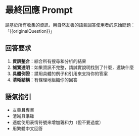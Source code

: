 <!-- 
====================
📍 使用位置 (Used In)
====================
- /app/api/ai-agent/stream-natural/route.ts (最終回應生成)
  
====================
🎯 功能說明 (Purpose)
====================
- 基於收集的資訊生成最終回答
- 誠實說明資訊完整性
- 提供具體例子和引用

====================
🔧 相關變數 (Variables)
====================
- {{originalQuestion}} - 使用者的原始問題
-->

# 最終回應 Prompt

請基於所有收集的資訊，用自然友善的語氣回答使用者的原始問題：「{{originalQuestion}}」

## 回答要求

1. **資訊整合**：綜合所有搜尋和分析的結果
2. **誠實透明**：如果資訊不完整，請誠實說明找到了什麼，還缺什麼
3. **具體例證**：請用具體的例子和引用來支持你的答案
4. **清晰結構**：有條理地組織你的回答

## 語氣指引

- 友善且專業
- 清晰且準確
- 適度使用表情符號來增加親和力（但不要過度）
- 用繁體中文回答